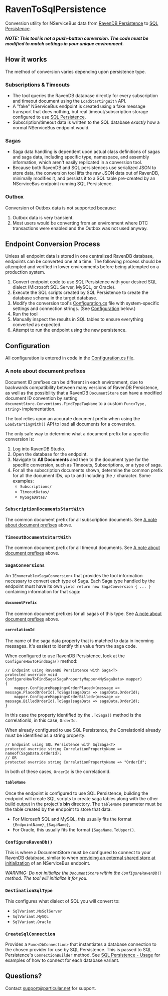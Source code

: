 # RavenToSqlPersistence
Conversion utility for NServiceBus data from [RavenDB Persistence](https://docs.particular.net/persistence/ravendb/) to [SQL Persistence](https://docs.particular.net/persistence/sql/).

_**NOTE: This tool is not a push-button conversion. The code must be modified to match settings in your unique environment.**_

## How it works

The method of conversion varies depending upon persistence type.

### Subscriptions & Timeouts

* The tool queries the RavenDB database directly for every subscription and timeout document using the `LoadStartingWith` API.
* A "fake" NServiceBus endpoint is created using a fake message transport that does nothing, but real timeout/subscription storage configured to use [SQL Persistence](https://docs.particular.net/persistence/sql/).
* Subscription/timeout data is written to the SQL database _exactly_ how a normal NServiceBus endpoint would.

### Sagas

* Saga data handling is dependent upon actual class definitions of sagas and saga data, including specific type, namespace, and assembly information, which aren't easily replicated in a conversion tool.
* Because both RavenDB and SQL persistences use serialized JSON to store data, the conversion tool lifts the raw JSON data out of RavenDB, minimally modifies it, and persists it to a SQL table pre-created by an NServiceBus endpoint running SQL Persistence.

### Outbox

Conversion of Outbox data is not supported because:

1. Outbox data is very transient.
2. Most users would be converting from an environment where DTC transactions were enabled and the Outbox was not used anyway.

## Endpoint Conversion Process

Unless all endpoint data is stored in one centralized RavenDB database, endpoints can be converted one at a time. The following process should be attempted and verified in lower environments before being attempted on a production system.

1. Convert endpoint code to use SQL Persistence with your desired SQL dialect (Microsoft SQL Server, MySQL, or Oracle).
1. Execute the SQL scripts created by SQL Persistence to create the database schema in the target database.
1. Modify the conversion tool's [Configuration.cs](RavenToSqlPersistence/Configuration.cs) file with system-specific settings and connection strings. (See [Configuration](#configuration) below.)
1. Run the tool
1. Manually inspect the results in SQL tables to ensure everything converted as expected.
1. Attempt to run the endpoint using the new persistence.

## Configuration

All configuration is entered in code in the [Configuration.cs file](RavenToSqlPersistence/Configuration.cs).

### A note about document prefixes

Document ID prefixes can be different in each environment, due to backwards compatibility between many versions of RavenDB Persistence, as well as the possibility that a RavenDB `DocumentStore` can have a modified document ID convention by setting `documentStore.Conventions.FindTypeTagName` to a custom `Func<Type, string>` implementation.

The tool relies upon an accurate document prefix when using the `LoadStartingWith()` API to load all documents for a conversion.

The only safe way to determine what a document prefix for a specific conversion is:

1. Log into RavenDB Studio.
1. Open the database for the endpoint.
1. Navigate to **All Documents** and then to the document type for the specific conversion, such as Timeouts, Subscriptions, or a type of saga.
1. For all the subscription documents shown, determine the common prefix for all the document IDs, up to and including the `/` character. Some examples:
    * `Subscriptions/`
    * `TimeoutDatas/`
    * `MySagaDatas/`

### `SubscriptionDocumentsStartWith`

The common document prefix for all subscription documents. See [A note about document prefixes](#a-note-about-document-prefixes) above.

### `TimeoutDocumentsStartWith`

The common document prefix for all timeout documents. See [A note about document prefixes](#a-note-about-document-prefixes) above.

### `SagaConversions`

An `IEnumerable<SagaConversion>` that provides the tool information necessary to convert each type of Saga. Each Saga type handled by the endpoint must have its own `yield return new SagaConversion { ... }` containing information for that saga:

#### `documentPrefix`

The common document prefixes for all sagas of this type. See [A note about document prefixes](#a-note-about-document-prefixes) above.

#### `correlationId`

The name of the saga data property that is matched to data in incoming messages. It's easiest to identify this value from the saga code.

When configured to use RavenDB Persistence, look at the `ConfigureHowToFindSaga()` method:

```
// Endpoint using RavenDB Persistence with Saga<T>
protected override void ConfigureHowToFindSaga(SagaPropertyMapper<MySagaData> mapper)
{
    mapper.ConfigureMapping<OrderPlaced>(message => message.PlacedOrderId).ToSaga(sagaData => sagaData.OrderId);
    mapper.ConfigureMapping<OrderBilled>(message => message.BilledOrderId).ToSaga(sagaData => sagaData.OrderId);
}
```

In this case the property identified by the `.ToSaga()` method is the correlationId, in this case, `OrderId`.

When already configured to use SQL Persistence, the CorrelationId already must be identified as a string property:

```
// Endpoint using SQL Persistence with SqlSaga<T>
protected override string CorrelationPropertyName => nameof(SagaData.OrderId);
// OR
protected override string CorrelationPropertyName => "OrderId";
```

In both of these cases, `OrderId` is the correlationId.

#### `tableName`

Once the endpoint is configured to use SQL Persistence, building the endpoint will create SQL scripts to create saga tables along with the other build output in the project's **bin** directory. The `tableName` parameter must be the table created by the endpoint to store that data.

* For Microsoft SQL and MySQL, this usually fits the format `{EndpointName}_{SagaName}`,
* For Oracle, this usually fits the format `{SagaName.ToUpper()`.

### `ConfigureRavenDb()`

This is where a DocumentStore must be configured to connect to your RavenDB database, similar to when [providing an external shared store at initialization](https://docs.particular.net/persistence/ravendb/connection#external-shared-store-at-initialization) of an NServiceBus endpoint.

*WARNING: Do not initialize the `DocumentStore` within the `ConfigureRavenDb()` method. The tool will initialize it for you.*

### `DestinationSqlType`

This configures what dialect of SQL you will convert to:

* `SqlVariant.MsSqlServer`
* `SqlVariant.MySQL`
* `SqlVariant.Oracle`

### `CreateSqlConnection`

Provides a `Func<DbConnection>` that instantiates a database connection to the chosen provider for use by SQL Persistence. This is passed to SQL Persistence's `ConnectionBuilder` method. See [SQL Persistence - Usage](https://docs.particular.net/persistence/sql/#usage) for examples of how to connect for each database variant.

## Questions?

Contact [support@particular.net](mailto:support@particular.net) for support.
